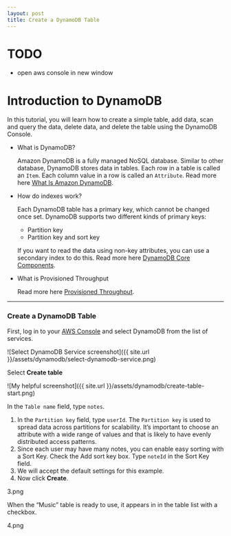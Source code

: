 ```yaml
---
layout: post
title: Create a DynamoDB Table
---
```


TODO
===
* open aws console in new window

Introduction to DynamoDB
===

In this tutorial, you will learn how to create a simple table, add data, scan and query the data, delete data, and delete the table using the DynamoDB Console.

* What is DynamoDB?

    Amazon DynamoDB is a fully managed NoSQL database. Similar to other database, DynamoDB stores data in tables. Each row in a table is called an `Item`. Each column value in a row is called an `Attribute`. Read more here [What Is Amazon DynamoDB][dynamodb-intro].


* How do indexes work?

    Each DynamoDB table has a primary key, which cannot be changed once set. DynamoDB supports two different kinds of primary keys:

    * Partition key
    * Partition key and sort key

    If you want to read the data using non-key attributes, you can use a secondary index to do this. Read more here [DynamoDB Core Components][dynamodb-components].

* What is Provisioned Throughput

    Read more here [Provisioned Throughput][dynamodb-throughput].


---

### Create a DynamoDB Table

First, log in to your [AWS Console](https://console.aws.amazon.com) and select DynamoDB from the list of services.

![Select DynamoDB Service screenshot]({{ site.url }}/assets/dynamodb/select-dynamodb-service.png)

Select **Create table**

![My helpful screenshot]({{ site.url }}/assets/dynamodb/create-table-start.png)

In the `Table name` field, type `notes`.

1. In the `Partition key` field, type `userId`. The `Partition key` is used to spread data across partitions for scalability. It’s important to choose an attribute with a wide range of values and that is likely to have evenly distributed access patterns.
1. Since each user may have many notes, you can enable easy sorting with a Sort Key. Check the Add sort key box. Type `noteId` in the Sort Key field.
1. We will accept the default settings for this example.
1. Now click **Create**.

3.png

When the “Music” table is ready to use, it appears in in the table list with a checkbox.

4.png

[aws-console]: https://console.aws.amazon.com/console/home?region=us-east-1
[dynamodb-intro]: http://docs.aws.amazon.com/amazondynamodb/latest/developerguide/Introduction.html
[dynamodb-components]: http://docs.aws.amazon.com/amazondynamodb/latest/developerguide/HowItWorks.CoreComponents.html
[dynamodb-throughput]: http://docs.aws.amazon.com/amazondynamodb/latest/developerguide/HowItWorks.ProvisionedThroughput.html

